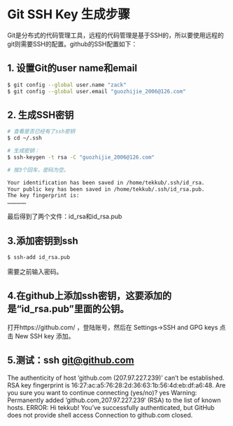 # Git SSH Key 生成步骤

Git是分布式的代码管理工具，远程的代码管理是基于SSH的，所以要使用远程的git则需要SSH的配置。github的SSH配置如下：        

## 1. 设置Git的user name和email       

```bash
$ git config --global user.name "zack"
$ git config --global user.email "guozhijie_2006@126.com"
```
## 2. 生成SSH密钥         

```bash
# 查看是否已经有了ssh密钥
$ cd ~/.ssh

# 生成密钥：
$ ssh-keygen -t rsa -C "guozhijie_2006@126.com"

# 按3个回车，密码为空。

Your identification has been saved in /home/tekkub/.ssh/id_rsa.
Your public key has been saved in /home/tekkub/.ssh/id_rsa.pub.
The key fingerprint is:
………………
```
最后得到了两个文件：id_rsa和id_rsa.pub             

## 3.添加密钥到ssh

```bash
$ ssh-add id_rsa.pub
```

需要之前输入密码。          

## 4.在github上添加ssh密钥，这要添加的是“id_rsa.pub”里面的公钥。         
打开https://github.com/ ，登陆账号，然后在 Settings->SSH and GPG keys 点击 New SSH key 添加。           

## 5.测试：ssh git@github.com
The authenticity of host ‘github.com (207.97.227.239)’ can’t be established.
RSA key fingerprint is 16:27:ac:a5:76:28:2d:36:63:1b:56:4d:eb:df:a6:48.
Are you sure you want to continue connecting (yes/no)? yes
Warning: Permanently added ‘github.com,207.97.227.239′ (RSA) to the list of known hosts.
ERROR: Hi tekkub! You’ve successfully authenticated, but GitHub does not provide shell access
Connection to github.com closed.        
